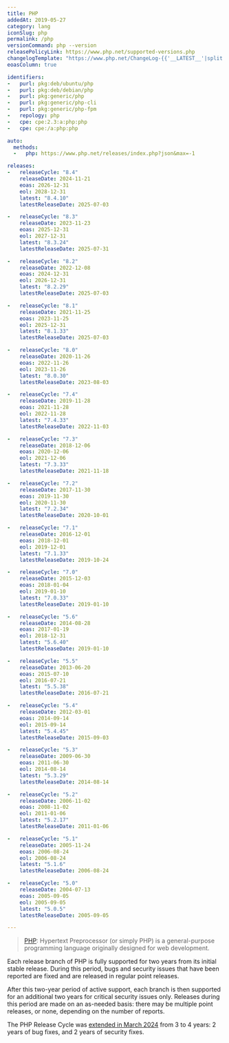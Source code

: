 ```yaml
---
title: PHP
addedAt: 2019-05-27
category: lang
iconSlug: php
permalink: /php
versionCommand: php --version
releasePolicyLink: https://www.php.net/supported-versions.php
changelogTemplate: "https://www.php.net/ChangeLog-{{'__LATEST__'|split:'.'|first}}.php#__LATEST__"
eoasColumn: true

identifiers:
-   purl: pkg:deb/ubuntu/php
-   purl: pkg:deb/debian/php
-   purl: pkg:generic/php
-   purl: pkg:generic/php-cli
-   purl: pkg:generic/php-fpm
-   repology: php
-   cpe: cpe:2.3:a:php:php
-   cpe: cpe:/a:php:php

auto:
  methods:
  -   php: https://www.php.net/releases/index.php?json&max=-1

releases:
-   releaseCycle: "8.4"
    releaseDate: 2024-11-21
    eoas: 2026-12-31
    eol: 2028-12-31
    latest: "8.4.10"
    latestReleaseDate: 2025-07-03

-   releaseCycle: "8.3"
    releaseDate: 2023-11-23
    eoas: 2025-12-31
    eol: 2027-12-31
    latest: "8.3.24"
    latestReleaseDate: 2025-07-31

-   releaseCycle: "8.2"
    releaseDate: 2022-12-08
    eoas: 2024-12-31
    eol: 2026-12-31
    latest: "8.2.29"
    latestReleaseDate: 2025-07-03

-   releaseCycle: "8.1"
    releaseDate: 2021-11-25
    eoas: 2023-11-25
    eol: 2025-12-31
    latest: "8.1.33"
    latestReleaseDate: 2025-07-03

-   releaseCycle: "8.0"
    releaseDate: 2020-11-26
    eoas: 2022-11-26
    eol: 2023-11-26
    latest: "8.0.30"
    latestReleaseDate: 2023-08-03

-   releaseCycle: "7.4"
    releaseDate: 2019-11-28
    eoas: 2021-11-28
    eol: 2022-11-28
    latest: "7.4.33"
    latestReleaseDate: 2022-11-03

-   releaseCycle: "7.3"
    releaseDate: 2018-12-06
    eoas: 2020-12-06
    eol: 2021-12-06
    latest: "7.3.33"
    latestReleaseDate: 2021-11-18

-   releaseCycle: "7.2"
    releaseDate: 2017-11-30
    eoas: 2019-11-30
    eol: 2020-11-30
    latest: "7.2.34"
    latestReleaseDate: 2020-10-01

-   releaseCycle: "7.1"
    releaseDate: 2016-12-01
    eoas: 2018-12-01
    eol: 2019-12-01
    latest: "7.1.33"
    latestReleaseDate: 2019-10-24

-   releaseCycle: "7.0"
    releaseDate: 2015-12-03
    eoas: 2018-01-04
    eol: 2019-01-10
    latest: "7.0.33"
    latestReleaseDate: 2019-01-10

-   releaseCycle: "5.6"
    releaseDate: 2014-08-28
    eoas: 2017-01-19
    eol: 2018-12-31
    latest: "5.6.40"
    latestReleaseDate: 2019-01-10

-   releaseCycle: "5.5"
    releaseDate: 2013-06-20
    eoas: 2015-07-10
    eol: 2016-07-21
    latest: "5.5.38"
    latestReleaseDate: 2016-07-21

-   releaseCycle: "5.4"
    releaseDate: 2012-03-01
    eoas: 2014-09-14
    eol: 2015-09-14
    latest: "5.4.45"
    latestReleaseDate: 2015-09-03

-   releaseCycle: "5.3"
    releaseDate: 2009-06-30
    eoas: 2011-06-30
    eol: 2014-08-14
    latest: "5.3.29"
    latestReleaseDate: 2014-08-14

-   releaseCycle: "5.2"
    releaseDate: 2006-11-02
    eoas: 2008-11-02
    eol: 2011-01-06
    latest: "5.2.17"
    latestReleaseDate: 2011-01-06

-   releaseCycle: "5.1"
    releaseDate: 2005-11-24
    eoas: 2006-08-24
    eol: 2006-08-24
    latest: "5.1.6"
    latestReleaseDate: 2006-08-24

-   releaseCycle: "5.0"
    releaseDate: 2004-07-13
    eoas: 2005-09-05
    eol: 2005-09-05
    latest: "5.0.5"
    latestReleaseDate: 2005-09-05

---
```


> [PHP](https://www.php.net/): Hypertext Preprocessor (or simply PHP) is a general-purpose
> programming language originally designed for web development.

Each release branch of PHP is fully supported for two years from its initial stable release.
During this period, bugs and security issues that have been reported are fixed and are released in
regular point releases.

After this two-year period of active support, each branch is then supported for an additional two years
for critical security issues only. Releases during this period are made on an as-needed basis:
there may be multiple point releases, or none, depending on the number of reports.

The PHP Release Cycle was [extended in March 2024](https://wiki.php.net/rfc/release_cycle_update)
from 3 to 4 years: 2 years of bug fixes, and 2 years of security fixes.
